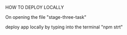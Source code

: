 HOW TO DEPLOY LOCALLY

On opening the file "stage-three-task"

deploy app locally by typing into the terminal "npm strt"

